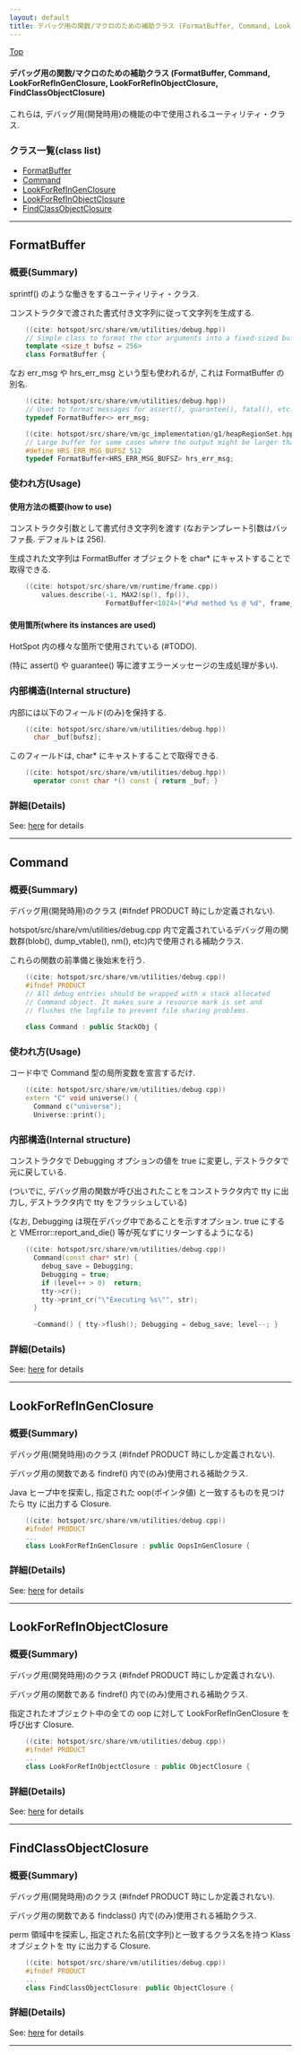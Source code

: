 ```yaml
---
layout: default
title: デバッグ用の関数/マクロのための補助クラス (FormatBuffer, Command, LookForRefInGenClosure, LookForRefInObjectClosure, FindClassObjectClosure)
---
```

[Top](../index.html)

#### デバッグ用の関数/マクロのための補助クラス (FormatBuffer, Command, LookForRefInGenClosure, LookForRefInObjectClosure, FindClassObjectClosure)

これらは, デバッグ用(開発時用)の機能の中で使用されるユーティリティ・クラス.


### クラス一覧(class list)

  * [FormatBuffer](#noHpnnh-Qo)
  * [Command](#noCyMsVrdr)
  * [LookForRefInGenClosure](#noZ-HaUs7d)
  * [LookForRefInObjectClosure](#noSKTjt32k)
  * [FindClassObjectClosure](#noodDOvFDe)


---
## <a name="noHpnnh-Qo" id="noHpnnh-Qo">FormatBuffer</a>

### 概要(Summary)
sprintf() のような働きをするユーティリティ・クラス.

コンストラクタで渡された書式付き文字列に従って文字列を生成する.


```cpp
    ((cite: hotspot/src/share/vm/utilities/debug.hpp))
    // Simple class to format the ctor arguments into a fixed-sized buffer.
    template <size_t bufsz = 256>
    class FormatBuffer {
```

なお err_msg や hrs_err_msg という型も使われるが, これは FormatBuffer の別名.


```cpp
    ((cite: hotspot/src/share/vm/utilities/debug.hpp))
    // Used to format messages for assert(), guarantee(), fatal(), etc.
    typedef FormatBuffer<> err_msg;
```


```cpp
    ((cite: hotspot/src/share/vm/gc_implementation/g1/heapRegionSet.hpp))
    // Large buffer for some cases where the output might be larger than normal.
    #define HRS_ERR_MSG_BUFSZ 512
    typedef FormatBuffer<HRS_ERR_MSG_BUFSZ> hrs_err_msg;
```

### 使われ方(Usage)
#### 使用方法の概要(how to use)
コンストラクタ引数として書式付き文字列を渡す
(なおテンプレート引数はバッファ長. デフォルトは 256).

生成された文字列は FormatBuffer オブジェクトを char* にキャストすることで取得できる.


```cpp
    ((cite: hotspot/src/share/vm/runtime/frame.cpp))
        values.describe(-1, MAX2(sp(), fp()),
                        FormatBuffer<1024>("#%d method %s @ %d", frame_no, m->name_and_sig_as_C_string(), bci), 2);
```

#### 使用箇所(where its instances are used)
HotSpot 内の様々な箇所で使用されている (#TODO).

(特に assert() や guarantee() 等に渡すエラーメッセージの生成処理が多い).

### 内部構造(Internal structure)
内部には以下のフィールド(のみ)を保持する.


```cpp
    ((cite: hotspot/src/share/vm/utilities/debug.hpp))
      char _buf[bufsz];
```

このフィールドは, char* にキャストすることで取得できる.


```cpp
    ((cite: hotspot/src/share/vm/utilities/debug.hpp))
      operator const char *() const { return _buf; }
```




### 詳細(Details)
See: [here](../doxygen/classFormatBuffer.html) for details

---
## <a name="noCyMsVrdr" id="noCyMsVrdr">Command</a>

### 概要(Summary)
デバッグ用(開発時用)のクラス (#ifndef PRODUCT 時にしか定義されない).

hotspot/src/share/vm/utilities/debug.cpp 内で定義されているデバッグ用の関数群(blob(), dump_vtable(), nm(), etc)内で使用される補助クラス.

これらの関数の前準備と後始末を行う.


```cpp
    ((cite: hotspot/src/share/vm/utilities/debug.cpp))
    #ifndef PRODUCT
    // All debug entries should be wrapped with a stack allocated
    // Command object. It makes sure a resource mark is set and
    // flushes the logfile to prevent file sharing problems.
    
    class Command : public StackObj {
```

### 使われ方(Usage)
コード中で Command 型の局所変数を宣言するだけ.


```cpp
    ((cite: hotspot/src/share/vm/utilities/debug.cpp))
    extern "C" void universe() {
      Command c("universe");
      Universe::print();
```

### 内部構造(Internal structure)
コンストラクタで Debugging オプションの値を true に変更し, デストラクタで元に戻している.

(ついでに, デバッグ用の関数が呼び出されたことをコンストラクタ内で tty に出力し, デストラクタ内で tty をフラッシュしている)

(なお, Debugging は現在デバッグ中であることを示すオプション.
 true にすると VMError::report_and_die() 等が死なずにリターンするようになる)


```cpp
    ((cite: hotspot/src/share/vm/utilities/debug.cpp))
      Command(const char* str) {
        debug_save = Debugging;
        Debugging = true;
        if (level++ > 0)  return;
        tty->cr();
        tty->print_cr("\"Executing %s\"", str);
      }
    
      ~Command() { tty->flush(); Debugging = debug_save; level--; }
```




### 詳細(Details)
See: [here](../doxygen/classCommand.html) for details

---
## <a name="noZ-HaUs7d" id="noZ-HaUs7d">LookForRefInGenClosure</a>

### 概要(Summary)
デバッグ用(開発時用)のクラス (#ifndef PRODUCT 時にしか定義されない).

デバッグ用の関数である findref() 内で(のみ)使用される補助クラス.

Java ヒープ中を探索し, 指定された oop(ポインタ値) と一致するものを見つけたら tty に出力する Closure.


```cpp
    ((cite: hotspot/src/share/vm/utilities/debug.cpp))
    #ifndef PRODUCT
    ...
    class LookForRefInGenClosure : public OopsInGenClosure {
```




### 詳細(Details)
See: [here](../doxygen/classLookForRefInGenClosure.html) for details

---
## <a name="noSKTjt32k" id="noSKTjt32k">LookForRefInObjectClosure</a>

### 概要(Summary)
デバッグ用(開発時用)のクラス (#ifndef PRODUCT 時にしか定義されない).

デバッグ用の関数である findref() 内で(のみ)使用される補助クラス.

指定されたオブジェクト中の全ての oop に対して LookForRefInGenClosure を呼び出す Closure.


```cpp
    ((cite: hotspot/src/share/vm/utilities/debug.cpp))
    #ifndef PRODUCT
    ...
    class LookForRefInObjectClosure : public ObjectClosure {
```




### 詳細(Details)
See: [here](../doxygen/classLookForRefInObjectClosure.html) for details

---
## <a name="noodDOvFDe" id="noodDOvFDe">FindClassObjectClosure</a>

### 概要(Summary)
デバッグ用(開発時用)のクラス (#ifndef PRODUCT 時にしか定義されない).

デバッグ用の関数である findclass() 内で(のみ)使用される補助クラス.

perm 領域中を探索し, 指定された名前(文字列)と一致するクラス名を持つ Klass オブジェクトを tty に出力する Closure.


```cpp
    ((cite: hotspot/src/share/vm/utilities/debug.cpp))
    #ifndef PRODUCT
    ...
    class FindClassObjectClosure: public ObjectClosure {
```





### 詳細(Details)
See: [here](../doxygen/classFindClassObjectClosure.html) for details

---

